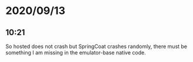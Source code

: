 # 2020/09/13

## 10:21

So hosted does not crash but SpringCoat crashes randomly, there must be
something I am missing in the emulator-base native code.